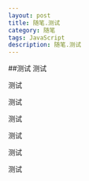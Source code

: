 ```yaml
---
layout: post
title: 随笔.测试
category: 随笔
tags: JavaScript
description: 随笔.测试
---
```



##测试
   测试
  


   测试
  


   测试
  
  
   
   测试
  
  
  
   测试
  
  
  
   测试
  
  

   测试
  
 

